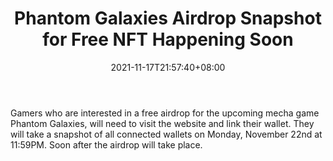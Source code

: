 ﻿---
title: "Phantom Galaxies Airdrop Snapshot for Free NFT Happening Soon"
date: 2021-11-17T21:57:40+08:00
lastmod: 2021-11-17T16:45:40+08:00
draft: false
authors: ["Sharp"]
description: "Gamers who are interested in a free airdrop for the upcoming mecha game Phantom Galaxies, will need to visit the website and link their wallet. They will take a snapshot of all connected wallets on Monday, November 22nd at 11:59PM. Soon after the airdrop will take place."
featuredImage: "phantom-galaxies-airdrop-snapshot-for-free-nft-happening-soon.png"
tags: ["Virtual World","Play to Earn"]
categories: ["news"]
news: ["Virtual World"]
weight: 
lightgallery: true
pinned: false
recommend: false
recommend1: false
---

Gamers who are interested in a free airdrop for the upcoming mecha game Phantom Galaxies, will need to visit the website and link their wallet. They will take a snapshot of all connected wallets on Monday, November 22nd at 11:59PM. Soon after the airdrop will take place.

<!--more-->


